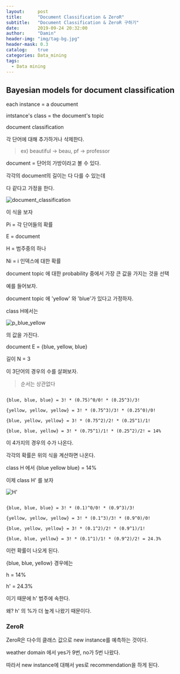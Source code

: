 ```yaml
---
layout:     post
title:      "Document Classification & ZeroR"
subtitle:   "Document Classification & ZeroR 구하기"
date:       2019-09-24 20:32:00
author:     "Damin"
header-img: "img/tag-bg.jpg"
header-mask: 0.3
catalog:    true
categories: Data_mining
tags:
  - Data mining
---
```


## Bayesian models for document classification

each instance = a doucument

intstance's class = the document's topic

document classification

각 단어에 대해 추가하거나 삭제한다.

> ex) beautiful -> beau, pf -> professor

document = 단어의 가방이라고 볼 수 있다.

각각의 document의 길이는 다 다를 수 있는데

다 같다고 가정을 한다.

![document_classification](./img/document_classification.PNG) <br>

이 식을 보자

Pi = 각 단어들의 확률

E = document

H = 범주중의 하나

Ni = i 인덱스에 대한 확률

document topic 에 대한 probability 중에서 가장 큰 값을 가지는 것을 선택

예를 들어보자.

document topic 에 'yellow' 와 'blue'가 있다고 가정하자.

class H에서는

![p_blue_yellow](./img/p_blue_yellow.PNG) <br>

의 값을 가진다.

document E = {blue, yellow, blue} 

길이 N = 3

이 3단어의 경우의 수를 살펴보자.

> 순서는 상관없다

~~~

{blue, blue, blue} = 3! * (0.75)^0/0! * (0.25^3)/3!

{yellow, yellow, yellow} = 3! * (0.75^3)/3! * (0.25^0)/0!

{blue, yellow, yellow} = 3! * (0.75^2)/2! * (0.25^1)/1!

{blue, blue, yellow} = 3! * (0.75^1)/1! * (0.25^2)/2! = 14%

~~~

이 4가지의 경우의 수가 나온다.

각각의 확률은 위의 식을 계산하면 나온다.

class H 에서 {blue yellow blue} = 14%

이제 class H' 를 보자

![H'](./img/H'.PNG) <br>

~~~

{blue, blue, blue} = 3! * (0.1)^0/0! * (0.9^3)/3!

{yellow, yellow, yellow} = 3! * (0.1^3)/3! * (0.9^0)/0!

{blue, yellow, yellow} = 3! * (0.1^2)/2! * (0.9^1)/1!

{blue, blue, yellow} = 3! * (0.1^1)/1! * (0.9^2)/2! = 24.3%

~~~

이런 확률이 나오게 된다.

{blue, blue, yellow} 경우에는

h = 14%

h' = 24.3%

이기 때문에 h' 범주에 속한다.

왜? h' 의 %가 더 높게 나왔기 때문이다.

### ZeroR

ZeroR은 다수의 클래스 값으로 new instance를 예측하는 것이다.

weather domain 에서 yes가 9번, no가 5번 나왔다.

따라서 new instance에 대해서 yes로 recommendation을 하게 된다.
